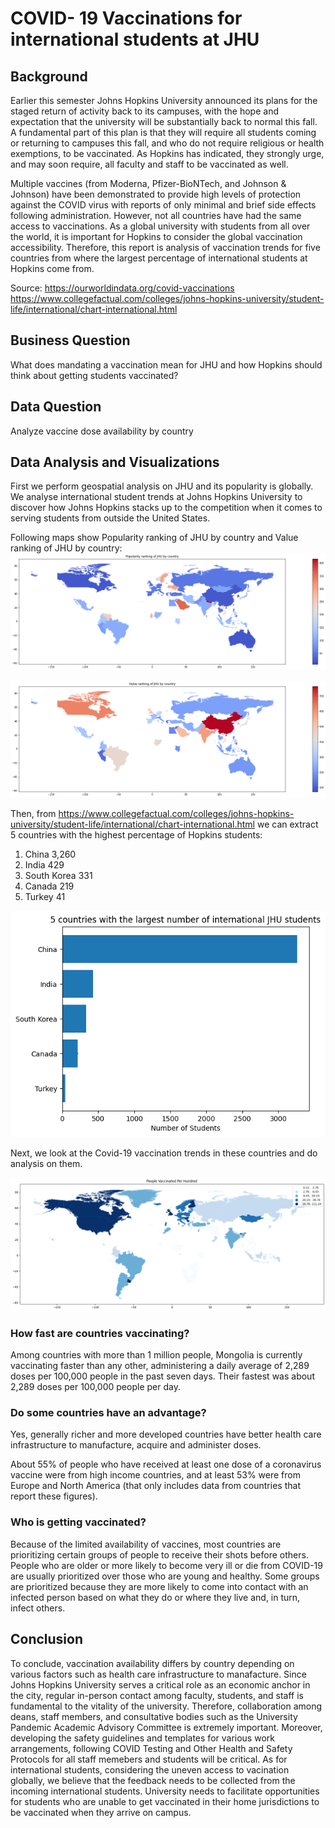 # COVID- 19 Vaccinations for international students at JHU

## Background

Earlier this semester Johns Hopkins University announced its plans for the staged return of activity back to its campuses, with the hope and expectation that the university will be substantially back to normal this fall.  A fundamental part of this plan is that they will require all students coming or returning to campuses this fall, and who do not require religious or health exemptions, to be vaccinated. As Hopkins has indicated, they strongly urge, and may soon require, all faculty and staff to be vaccinated as well.

Multiple vaccines (from Moderna, Pfizer-BioNTech, and Johnson & Johnson) have been demonstrated to provide high levels of protection against the COVID virus with reports of only minimal and brief side effects following administration. However, not all countries have had the same access to vaccinations. As a global university with students from all over the world, it is important for Hopkins to consider the global vaccination accessibility. Therefore, this report is analysis of vaccination trends for five countries from where the largest percentage of international students at Hopkins come from. 

Source: https://ourworldindata.org/covid-vaccinations
        https://www.collegefactual.com/colleges/johns-hopkins-university/student-life/international/chart-international.html


## Business Question

What does mandating a vaccination mean for JHU and how Hopkins should think about getting students vaccinated?

## Data Question 

Analyze vaccine dose availability by country  


## Data Analysis and Visualizations

First we perform geospatial analysis on JHU and its popularity is globally. We analyse international student trends at Johns Hopkins University to discover how Johns Hopkins stacks up to the competition when it comes to serving students from outside the United States.

Following maps show Popularity ranking of JHU by country and Value ranking of JHU by country: 
![](https://github.com/DurdonaG/covidvaccination_for_jhustudents/blob/main/Images/PopularityRankingJHU.png) 

![](https://github.com/DurdonaG/covidvaccination_for_jhustudents/blob/main/Images/ValueRanking.png)

Then, from https://www.collegefactual.com/colleges/johns-hopkins-university/student-life/international/chart-international.html we can extract 5 countries with the highest percentage of Hopkins students:
1. China 3,260
2. India 429
3. South Korea 331
4. Canada 219 
5. Turkey 41 


![](https://github.com/DurdonaG/covidvaccination_for_jhustudents/blob/main/Images/international%20student%20countries.png)


Next, we look at the Covid-19 vaccination trends in these countries and do analysis on them. 

![](https://github.com/DurdonaG/covidvaccination_for_jhustudents/blob/main/Images/vaccinatedpeople.png)


### How fast are countries vaccinating?

Among countries with more than 1 million people, Mongolia is currently vaccinating faster than any other, administering a daily average of 2,289 doses per 100,000 people in the past seven days. Their fastest was about 2,289 doses per 100,000 people per day.


### Do some countries have an advantage?

Yes, generally richer and more developed countries have better health care infrastructure to manufacture, acquire and administer doses.

About 55% of people who have received at least one dose of a coronavirus vaccine were from high income countries, and at least 53% were from Europe and North America (that only includes data from countries that report these figures).


### Who is getting vaccinated?

Because of the limited availability of vaccines, most countries are prioritizing certain groups of people to receive their shots before others. People who are older or more likely to become very ill or die from COVID-19 are usually prioritized over those who are young and healthy. Some groups are prioritized because they are more likely to come into contact with an infected person based on what they do or where they live and, in turn, infect others.


## Conclusion 

To conclude, vaccination availability differs by country depending on various factors such as health care infrastructure to manafacture. 
Since Johns Hopkins University serves a critical role as an economic anchor in the city, regular in-person contact among faculty, students, and staff is fundamental to the vitality of the university. Therefore, collaboration among deans, staff members, and consultative bodies such as the University Pandemic Academic Advisory Committee is extremely important. Moreover, developing the safety guidelines and templates for various work arrangements, following COVID Testing and Other Health and Safety Protocols for all staff memebers and students will be critical.
As for international students, considering the uneven access to vacination globally, we believe that the feedback needs to be collected from the incoming international students. University needs to facilitate opportunities for students who are unable to get vaccinated in their home jurisdictions to be vaccinated when they arrive on campus.

